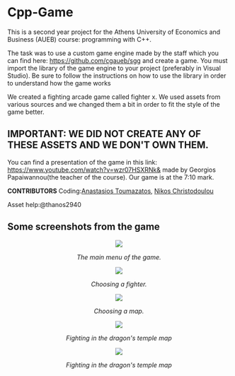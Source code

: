 # Cpp-Game
This is a second year project for the Athens University of Economics and Business (AUEB) course: programming with C++.

The task was to use a custom game engine made by the staff which you can find here: https://github.com/cgaueb/sgg and create a game. You must import the library of the game engine to your project (preferably in Visual Studio). Be sure to follow the instructions on how to use the library in order to understand how the game works

We created a fighting arcade game called fighter x. We used assets from various sources and we changed them a bit in order to fit the style of the game better. 




## IMPORTANT:  WE DID NOT CREATE ANY OF THESE ASSETS AND WE DON'T OWN THEM. 

You can find a presentation of the game in this link: https://www.youtube.com/watch?v=wzr07HSXRNk& made by Georgios Papaiwannou(the teacher of the course). Our game is at the 7:10 mark.


**CONTRIBUTORS**
Coding:[Anastasios Toumazatos](https://github.com/toumazatos "Anastasios Toumazatos"), [Nikos Christodoulou](https://github.com/nikos-christodoulou "Nikos Christodoulou")

Asset help:@thanos2940


## Some screenshots from the game



<p align="center">
   <img src="https://user-images.githubusercontent.com/83087431/164090841-aed0af7d-b886-4c4e-bc9c-f63242c335e7.png"/> 
</p>

<p align="center">
  <i>The main menu of the game.</i> 
</p>

<p align="center">
   <img src="https://user-images.githubusercontent.com/83087431/164090945-9f34a898-b86b-45db-bd75-41460085ce9e.png"/> 
</p>


<p align="center">
  <i>Choosing a fighter.</i> 
</p>



<p align="center">
   <img src="https://user-images.githubusercontent.com/83087431/164090561-f3774d14-f8cc-424d-a6a7-6be743217232.png"/> 
</p>

<p align="center">
  <i>Choosing a map.</i> 
</p>



<p align="center">
   <img src="https://user-images.githubusercontent.com/83087431/164090631-c9e654d5-465c-4c68-b248-cf9dc3288d0e.png"/> 
</p>

<p align="center">
  <i>Fighting in the dragon's temple map</i> 
</p>



<p align="center">
   <img src="https://user-images.githubusercontent.com/83087431/164091132-be4bc7ef-a30a-416f-a1cb-04b76fe89300.png"/> 
</p>
<p align="center">
  <i>Fighting in the dragon's temple map</i> 
</p>


